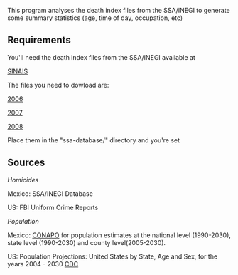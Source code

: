 This program analyses the death index files from the SSA/INEGI to generate some summary statistics (age, time of day, occupation, etc)

Requirements
------------

You'll need the death index files from the SSA/INEGI available at

[SINAIS](http://sinais.salud.gob.mx/basesdedatos/index.html#estatica)

The files you need to dowload are:

[2006](http://www.sinais.salud.gob.mx/descargas/zip/def2006.zip)

[2007](http://www.sinais.salud.gob.mx/descargas/zip/def2007.zip)

[2008](http://www.sinais.salud.gob.mx/descargas/zip/def2008.zip)

Place them in the "ssa-database/" directory and you're set

Sources
-------

_Homicides_

Mexico: SSA/INEGI Database

US: FBI Uniform Crime Reports

_Population_

Mexico: [CONAPO](http://conapo.gob.mx/index.php?option=com_content&view=article&id=125&Itemid=203)
for population estimates at the national level (1990-2030), state level (1990-2030) and county level(2005-2030).

US: Population Projections: United States by State, Age and Sex,
for the years 2004 - 2030 [CDC](http://wonder.cdc.gov/wonder/help/PopulationProjections.html)

